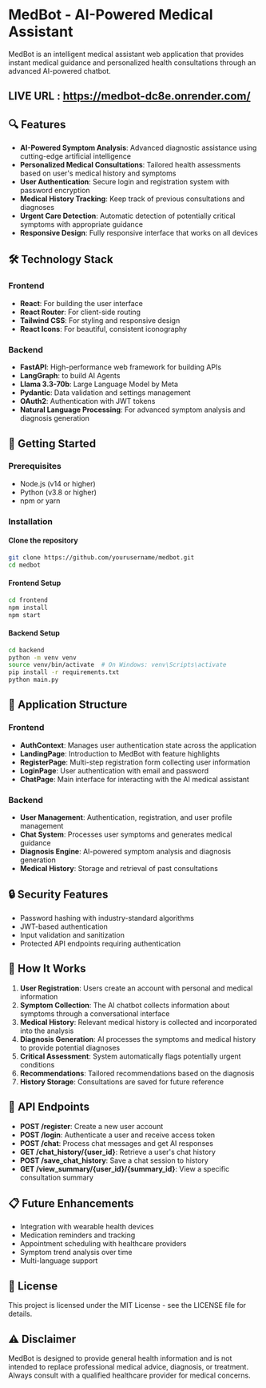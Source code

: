 # MedBot - AI-Powered Medical Assistant

MedBot is an intelligent medical assistant web application that provides instant medical guidance and personalized health consultations through an advanced AI-powered chatbot.

## LIVE URL : https://medbot-dc8e.onrender.com/

## 🔍 Features

- **AI-Powered Symptom Analysis**: Advanced diagnostic assistance using cutting-edge artificial intelligence
- **Personalized Medical Consultations**: Tailored health assessments based on user's medical history and symptoms
- **User Authentication**: Secure login and registration system with password encryption
- **Medical History Tracking**: Keep track of previous consultations and diagnoses
- **Urgent Care Detection**: Automatic detection of potentially critical symptoms with appropriate guidance
- **Responsive Design**: Fully responsive interface that works on all devices

## 🛠️ Technology Stack

### Frontend
- **React**: For building the user interface
- **React Router**: For client-side routing
- **Tailwind CSS**: For styling and responsive design
- **React Icons**: For beautiful, consistent iconography

### Backend
- **FastAPI**: High-performance web framework for building APIs
- **LangGraph**: to build AI Agents
- **Llama 3.3-70b**: Large Language Model by Meta
- **Pydantic**: Data validation and settings management
- **OAuth2**: Authentication with JWT tokens
- **Natural Language Processing**: For advanced symptom analysis and diagnosis generation

## 🚀 Getting Started

### Prerequisites
- Node.js (v14 or higher)
- Python (v3.8 or higher)
- npm or yarn

### Installation

#### Clone the repository
```bash
git clone https://github.com/yourusername/medbot.git
cd medbot
```

#### Frontend Setup
```bash
cd frontend
npm install
npm start
```

#### Backend Setup
```bash
cd backend
python -m venv venv
source venv/bin/activate  # On Windows: venv\Scripts\activate
pip install -r requirements.txt
python main.py
```

## 📱 Application Structure

### Frontend
- **AuthContext**: Manages user authentication state across the application
- **LandingPage**: Introduction to MedBot with feature highlights
- **RegisterPage**: Multi-step registration form collecting user information
- **LoginPage**: User authentication with email and password
- **ChatPage**: Main interface for interacting with the AI medical assistant

### Backend
- **User Management**: Authentication, registration, and user profile management
- **Chat System**: Processes user symptoms and generates medical guidance
- **Diagnosis Engine**: AI-powered symptom analysis and diagnosis generation
- **Medical History**: Storage and retrieval of past consultations

## 🔒 Security Features

- Password hashing with industry-standard algorithms
- JWT-based authentication
- Input validation and sanitization
- Protected API endpoints requiring authentication

## 🧪 How It Works

1. **User Registration**: Users create an account with personal and medical information
2. **Symptom Collection**: The AI chatbot collects information about symptoms through a conversational interface
3. **Medical History**: Relevant medical history is collected and incorporated into the analysis
4. **Diagnosis Generation**: AI processes the symptoms and medical history to provide potential diagnoses
5. **Critical Assessment**: System automatically flags potentially urgent conditions
6. **Recommendations**: Tailored recommendations based on the diagnosis
7. **History Storage**: Consultations are saved for future reference

## 📖 API Endpoints

- **POST /register**: Create a new user account
- **POST /login**: Authenticate a user and receive access token
- **POST /chat**: Process chat messages and get AI responses
- **GET /chat_history/{user_id}**: Retrieve a user's chat history
- **POST /save_chat_history**: Save a chat session to history
- **GET /view_summary/{user_id}/{summary_id}**: View a specific consultation summary

## 📋 Future Enhancements

- Integration with wearable health devices
- Medication reminders and tracking
- Appointment scheduling with healthcare providers
- Symptom trend analysis over time
- Multi-language support

## 📄 License

This project is licensed under the MIT License - see the LICENSE file for details.

## ⚠️ Disclaimer

MedBot is designed to provide general health information and is not intended to replace professional medical advice, diagnosis, or treatment. Always consult with a qualified healthcare provider for medical concerns. 
